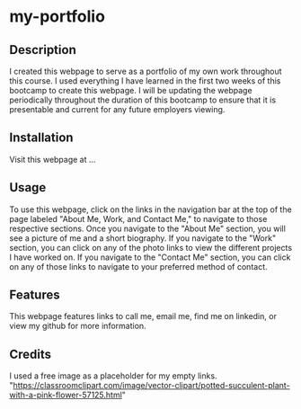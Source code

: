 # my-portfolio
## Description

I created this webpage to serve as a portfolio of my own work throughout this course. I used everything I have learned in the first two weeks of this bootcamp to create this webpage. I will be updating the webpage periodically throughout the duration of this bootcamp to ensure that it is presentable and current for any future employers viewing.


## Installation
Visit this webpage at ...
## Usage

To use this webpage, click on the links in the navigation bar at the top of the page labeled "About Me, Work, and Contact Me," to navigate to those respective sections. Once you navigate to the "About Me" section, you will see a picture of me and a short biography. If you navigate to the "Work" section, you can click on any of the photo links to view the different projects I have worked on. If you navigate to the "Contact Me" section, you can click on any of those links to navigate to your preferred method of contact.


## Features

This webpage features links to call me, email me, find me on linkedin, or view my github for more information.

## Credits
I used a free image as a placeholder for my empty links. "https://classroomclipart.com/image/vector-clipart/potted-succulent-plant-with-a-pink-flower-57125.html"
